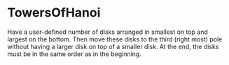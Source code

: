 # TowersOfHanoi
Have a user-defined number of disks arranged in smallest on top and largest on the bottom. Then move these disks to the third (right most) pole without having a larger disk on top of a smaller disk. At the end, the disks must be in the same order as in the beginning.
